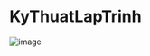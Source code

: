 # KyThuatLapTrinh
![image](https://github.com/user-attachments/assets/fd0096fe-c419-47be-a5d0-0d304d46bbd4)
